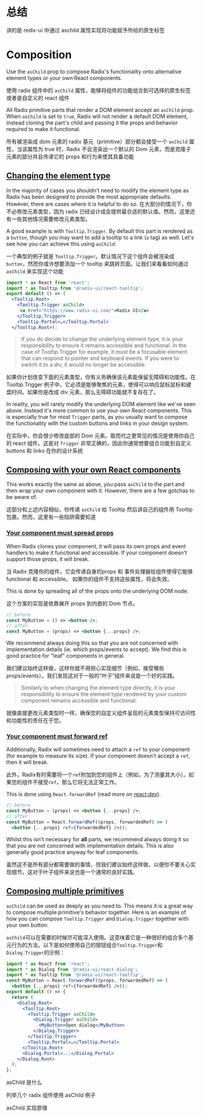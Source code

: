 # 总结
讲的是 redix-ui 中通过 aschild 属性实现将功能赋予所给的原生标签

# Composition

Use the `asChild` prop to compose Radix's functionality onto alternative element types or your own React components.

使用 radix 组件中的 `asChild` 属性，能够将组件的功能组合到可选择的原生标签或者是自定义的 react 组件

All Radix primitive parts that render a DOM element accept an `asChild` prop. When `asChild` is set to `true`, Radix will not render a default DOM element, instead cloning the part's child and passing it the props and behavior required to make it functional.

所有被渲染成 dom 元素的 radix 基元（primitive）部分都会接受一个 `asChild` 属性，当该属性为 true 时，Radix 不会渲染出一个默认的 Dom 元素，而是克隆子元素的部分并且传递它的 props 和行为来使其具备功能

## [Changing the element type](https://www.radix-ui.com/primitives/docs/guides/composition#changing-the-element-type)

In the majority of cases you shouldn’t need to modify the element type as Radix has been designed to provide the most appropriate defaults. However, there are cases where it is helpful to do so.
在大部分的情况下，你不必修改元素类型，因为 radix 已经设计成会提供最合适的默认值。然而，这里还有一些其他情况需要修改元素类型。

A good example is with `Tooltip.Trigger`. By default this part is rendered as a `button`, though you may want to add a tooltip to a link (`a` tag) as well. Let's see how you can achieve this using `asChild`:

一个典型的例子就是 `Tooltip.Trigger`。默认情况下这个组件会被渲染成 `button`，然而你或许想要添加一个 tooltip 来跳转页面。让我们来看看如何通过 `asChild` 来实现这个功能

``` jsx
import * as React from 'react';
import * as Tooltip from '@radix-ui/react-tooltip';
export default () => (
  <Tooltip.Root>   
    <Tooltip.Trigger asChild> 
     <a href="https://www.radix-ui.com/">Radix UI</a>   
    </Tooltip.Trigger>    
    <Tooltip.Portal>…</Tooltip.Portal>  
  </Tooltip.Root>);
```


> If you do decide to change the underlying element type, it is your responsibility to ensure it remains accessible and functional. In the case of Tooltip.Trigger for example, it must be a focusable element that can respond to pointer and keyboard events. If you were to switch it to a div, it would no longer be accessible.

如果你计划改变下面的元素类型，你有义务确保该元素能保留无障碍和功能性。在 Tooltip.Trigger 例子中，它必须是能够聚焦的元素，使得可以响应鼠标鼠标和键盘时间。如果你是改成 div 元素，那么无障碍功能就不复存在了。

In reality, you will rarely modify the underlying DOM element like we've seen above. Instead it's more common to use your own React components. This is especially true for most `Trigger` parts, as you usually want to compose the functionality with the custom buttons and links in your design system.

在实际中，你会很少修改底部的 Dom 元素。取而代之更常见的情况是使用你自己的 react 组件。这是对 `Trigger` 非常正确的，因此你通常想要组合功能到自定义 buttons 和 links 在你的设计系统

## [Composing with your own React components](https://www.radix-ui.com/primitives/docs/guides/composition#composing-with-your-own-react-components)

This works exactly the same as above, you pass `asChild` to the part and then wrap your own component with it. However, there are a few gotchas to be aware of.

这部分和上述内容相似，你传递 `asChild` 给 Tooltip 然后讲自己的组件用 Tooltip 包裹。然而，这里有一些陷阱需要知道

### [Your component must spread props](https://www.radix-ui.com/primitives/docs/guides/composition#your-component-must-spread-props)

When Radix clones your component, it will pass its own props and event handlers to make it functional and accessible. If your component doesn't support those props, it will break.

当 Radix 克隆你的组件，它会传递自身的props 和 事件处理器给组件使得它能够 functional 和 accessible。 如果你的组件不支持这些属性，将会失效。

This is done by spreading all of the props onto the underlying DOM node.

这个方案的实现是依靠展开 props 到内嵌的 Dom 节点。

``` jsx
// before
const MyButton = () => <button />;
// after
const MyButton = (props) => <button {...props} />;
```

We recommend always doing this so that you are not concerned with implementation details (ie. which props/events to accept). We find this is good practice for "leaf" components in general.

我们建议始终这样做，这样你就不用担心实现细节（例如，接受哪些 props/events）。我们发现这对于一般的“叶子”组件来说是一个好的实践。


> Similarly to when changing the element type directly, it is your responsibility to ensure the element type rendered by your custom component remains accessible and functional.
> 

就像直接更改元素类型时一样，确保您的自定义组件呈现的元素类型保持可访问性和功能性的责任在于您。

### [Your component must forward ref](https://www.radix-ui.com/primitives/docs/guides/composition#your-component-must-forward-ref)

Additionally, Radix will sometimes need to attach a `ref` to your component (for example to measure its size). If your component doesn't accept a `ref`, then it will break.

此外，Radix有时需要将一个`ref`附加到您的组件上（例如，为了测量其大小）。如果您的组件不接受`ref`，那么它将无法正常工作。

This is done using `React.forwardRef` (read more on [react.dev](https://react.dev/reference/react/forwardRef)).

```jsx
// before
const MyButton = (props) => <button {...props} />;
// after
const MyButton = React.forwardRef((props, forwardedRef) => (
  <button {...props} ref={forwardedRef} />));
```

Whilst this isn't necessary for **all** parts, we recommend always doing it so that you are not concerned with implementation details. This is also generally good practice anyway for leaf components.

虽然这不是所有部分都需要做的事情，但我们建议始终这样做，以便你不要关心实现细节。这对于叶子组件来说也是一个通常的良好实践。

## [Composing multiple primitives](https://www.radix-ui.com/primitives/docs/guides/composition#composing-multiple-primitives)

`asChild` can be used as deeply as you need to. This means it is a great way to compose multiple primitive's behavior together. Here is an example of how you can compose `Tooltip.Trigger` and `Dialog.Trigger` together with your own button:

`asChild`可以在需要的时候尽可能深入使用。这意味着它是一种很好的组合多个基元行为的方法。以下是如何使用自己的按钮组合`Tooltip.Trigger`和`Dialog.Trigger`的示例：

```jsx
import * as React from 'react';
import * as Dialog from '@radix-ui/react-dialog';
import * as Tooltip from '@radix-ui/react-tooltip';
const MyButton = React.forwardRef((props, forwardedRef) => (
  <button {...props} ref={forwardedRef} />));
export default () => {
  return (
    <Dialog.Root>      
      <Tooltip.Root>        
        <Tooltip.Trigger asChild>          
          <Dialog.Trigger asChild>           
            <MyButton>Open dialog</MyButton>          
          </Dialog.Trigger>        
        </Tooltip.Trigger>        
        <Tooltip.Portal>…</Tooltip.Portal>      
      </Tooltip.Root>     
      <Dialog.Portal>...</Dialog.Portal>    
    </Dialog.Root>  
  );
};
```



asChild 是什么

列举几个 radix 组件使用 asChild 例子

asChild 实现原理
